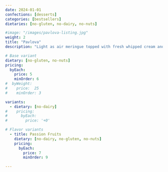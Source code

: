 ```yaml
---
date: 2024-01-01
confections: [desserts]
categories: [bestsellers]
dietaries: [no-gluten, no-dairy, no-nuts]

#image: "/images/pavlova-listing.jpg"
weight: 2
title: "Pavlova"
description: "Light as air meringue topped with fresh whipped cream and seasonal fruits."

# Base variant
dietary: [no-gluten, no-nuts]
pricing:
  byEach:
    price: 5
    minOrder: 6
#  byWeight:
#    price:  25
#    minOrder: 3

variants:
  - dietary: [no-dairy]
#    pricing:
#      byEach:
#        price: '+0'

# Flavor variants
  - title: Passion Fruits
    dietary: [no-dairy, no-gluten, no-nuts]
    pricing:
      byEach:
        price: 7
        minOrder: 9

---
```


[//]: # (Additional details about the Pavlova can go here as markdown content.)


